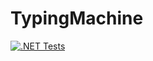 # TypingMachine

[![.NET Tests](https://github.com/marax27/TypingMachine/actions/workflows/unit-test-action.yml/badge.svg)](https://github.com/marax27/TypingMachine/actions/workflows/unit-test-action.yml)
